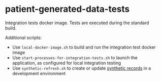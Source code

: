 # patient-generated-data-tests

Integration tests docker image.
Tests are executed during the standard build.

Additional scripts:

- Use `local-docker-image.sh` to build and run the integration test docker image
- Use `start-processes-for-integration-tests.sh` to launch the application, as configured for local integration testing
- Use `synthetic-refresh.sh` to create or update [synthetic records](../patient-generated-data-synthetic/README.md)
  in a development environment
